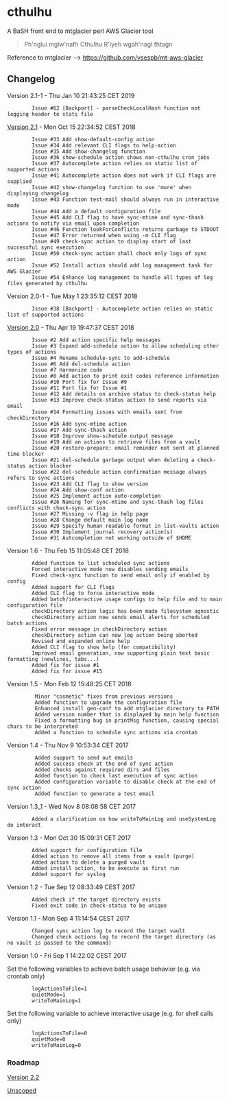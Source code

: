 # cthulhu
A BaSH front end to mtglacier perl AWS Glacier tool

> Ph'nglui mglw'nafh Cthulhu R'lyeh wgah'nagl fhtagn 

Reference to mtglacier --> https://github.com/vsespb/mt-aws-glacier

## Changelog

Version 2.1-1 - Thu Jan 10 21:43:25 CET 2019

            Issue #62 [Backport] - parseCheckLocalHash function not logging header to stats file

[Version 2.1](https://github.com/PaoloRipa/cthulhu/milestone/4) - Mon Oct 15 22:34:52 CEST 2018

            Issue #33 Add show-default-config action
            Issue #34 Add relevant CLI flags to help-action
            Issue #35 Add show-changelog function
            Issue #36 show-schedule action shows non-cthulhu cron jobs 
            Issue #37 Autocomplete action relies on static list of supported actions
            Issue #41 Autocomplete action does not work if CLI flags are supplied
            Issue #42 show-changelog function to use 'more' when displaying changelog
            Issue #43 Function test-mail should always run in interactive mode
            Issue #44 Add a default configuration file 
            Issue #45 Add CLI flag to have sync-mtime and sync-thash actions to notify via email upon completion
            Issue #46 Function lookForConflicts returns garbage to STDOUT
            Issue #47 Error returned when using -m CLI flag
            Issue #49 check-sync action to display start of last successful sync execution
            Issue #50 check-sync action shall check only logs of sync action
            Issue #52 Install action should add log management task for AWS Glacier
            Issue #54 Enhance log management to handle all types of log files generated by cthulhu

Version 2.0-1 - Tue May  1 23:35:12 CEST 2018

            Issue #38 [Backport] - Autocomplete action relies on static list of supported actions

[Version 2.0](https://github.com/PaoloRipa/cthulhu/milestone/1) - Thu Apr 19 19:47:37 CEST 2018

            Issue #2 Add action specific help messages
            Issue #3 Expand add-schedule action to allow scheduling other types of actions 
            Issue #4 Rename schedule-sync to add-schedule 
            Issue #6 Add del-schedule action 
            Issue #7 Harmonize code
            Issue #8 Add action to print exit codes reference information 
            Issue #10 Port fix for Issue #9 
            Issue #11 Port fix for Issue #1 
            Issue #12 Add details on archive status to check-status help 
            Issue #13 Improve check-status action to send reports via email 
            Issue #14 Formatting issues with emails sent from checkDirectory 
            Issue #16 Add sync-mtime action
            Issue #17 Add sync-thash action 
            Issue #18 Improve show-schedule output message 
            Issue #19 Add an actions to retrieve files from a vault 
            Issue #20 restore-prepare: email reminder not sent at planned time blocker 
            Issue #21 del-schedule garbage output when deleting a check-status action blocker 
            Issue #22 del-schedule action confirmation message always refers to sync actions 
            Issue #23 Add CLI flag to show version 
            Issue #24 Add show-conf action 
            Issue #25 Implement action auto-completion
            Issue #26 Naming for sync-mtime and sync-thash log files conflicts with check-sync action
            Issue #27 Missing -v flag in help page
            Issue #28 Change default main log name
            Issue #29 Specify human readable format in list-vaults action
            Issue #30 Implement journal recovery action(s)
            Issue #31 Autcompletion not working outside of $HOME

Version 1.6 - Thu Feb 15 11:05:48 CET 2018

            Added function to list scheduled sync actions
            Forced interactive mode now disables sending emails
            Fixed check-sync function to send email only if enabled by config
            Added support for CLI flags
            Added CLI flag to force interactive mode
            Added batch/interactive usage configs to help file and to main configuration file
            checkDirectory action logic has been made filesystem agnostic
            checkDirectory action now sends email alerts for scheduled batch actions
            Fixed error message in checkDirectory action
            checkDirectory action can now log action being aborted
            Revised and expanded online help
            Added CLI flag to show help (for compatibility)
            Improved email generation, now supporting plain text basic formatting (newlines, tabs...)
            Added fix for issue #1
            Added fix for issue #15

Version 1.5 - Mon Feb 12 15:48:25 CET 2018 

             Minor "cosmetic" fixes from previous versions
             Added function to upgrade the configuration file 
             Enhanced install gen-conf to add mtglacier directory to PATH 
             Added version number that is displayed by main help function
             Fixed a formatting bug in printMsg function, causing special chars to be interpreted
             Added a function to schedule sync actions via crontab 

Version 1.4 - Thu Nov 9 10:53:34 CET 2017

             Added support to send out emails
             Added success check at the end of sync action
             Added checks against required dirs and files
             Added function to check last execution of sync action
             Added configuration variable to disable check at the end of sync action
             Added function to generate a test email

Version 1.3_1 - Wed Nov  8 08:08:58 CET 2017
            
            Added a clarification on how writeToMainLog and useSystemLog do interact

Version 1.3 - Mon Oct 30 15:09:31 CET 2017
            
            Added support for configuration file 
            Added action to remove all items from a vault (purge) 
            Added action to delete a purged vault 
            Added install action, to be execute as first run 
            Added support for syslog 

Version 1.2 - Tue Sep 12 08:33:49 CEST 2017
            
            Added check if the target directory exists
            Fixed exit code in check-status to be unique

Version 1.1 - Mon Sep  4 11:14:54 CEST 2017
            
            Changed sync action log to record the target vault
            Changed check actions log to record the target directory (as no vault is passed to the command)

Version 1.0 - Fri Sep  1 14:22:02 CEST 2017

Set the following variables to achieve batch usage behavior (e.g. via crontab only)
            
            logActionsToFile=1
            quietMode=1
            writeToMainLog=1

Set the following variable to achieve interactive usage (e.g. for shell calls only)
            
            logActionsToFile=0
            quietMode=0
            writeToMainLog=0

### Roadmap

[Version 2.2](https://github.com/PaoloRipa/cthulhu/milestone/6) 

[Unscoped](https://github.com/PaoloRipa/cthulhu/milestone/2)
